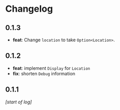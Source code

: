 # Changelog

## 0.1.3
- **feat**: Change `location` to take `Option<Location>`.

## 0.1.2
- **feat**: implement `Display` for `Location`
- **fix**: shorten `Debug` information

## 0.1.1
*[start of log]*
